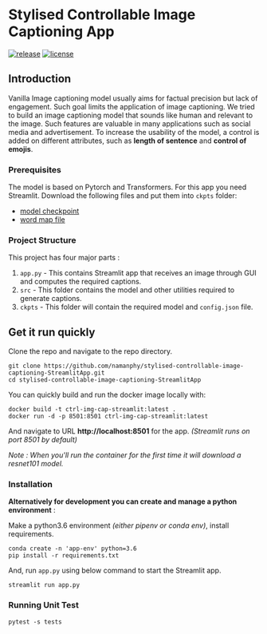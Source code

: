 <div style="align:left">

# Stylised Controllable Image Captioning App

[![release](https://img.shields.io/badge/current%20release-v0.1-blue)]()
[![license](https://img.shields.io/badge/license-MIT-green)](https://github.com/namanphy/stylised-controllable-image-captioning-StreamlitApp/blob/master/LICENSE)

</div>

## Introduction
Vanilla Image captioning model usually aims for factual precision but lack of engagement. Such goal limits the application 
of image captioning. We tried to build an image captioning model that sounds like human and relevant to the image. Such 
features are valuable in many applications such as social media and advertisement. 
To increase the usability of the model, a control is added on different attributes, such as **length of sentence** and 
**control of emojis**.

### Prerequisites
The model is based on Pytorch and Transformers. For this app you need 
Streamlit.
Download the following files and put them into `ckpts` folder:  
- [model checkpoint](https://drive.google.com/file/d/1ciN8Iz1qE1JTmo8TEMMUxBN-LvUovd6B/view?usp=sharing)
- [word map file](https://drive.google.com/file/d/1MLRazOJwn52dfYnPP83u0qsKj3uf6Jn6/view?usp=sharing)

### Project Structure
This project has four major parts :
1. `app.py` - This contains Streamlit app that receives an image through GUI and computes the required captions.
2. `src` - This folder contains the model and other utilities required to generate captions.
3. `ckpts` - This folder will contain the required model and `config.json` file.


## Get it run quickly

Clone the repo and navigate to the repo directory.
```
git clone https://github.com/namanphy/stylised-controllable-image-captioning-StreamlitApp.git
cd stylised-controllable-image-captioning-StreamlitApp
```

You can quickly build and run the docker image locally with:
```
docker build -t ctrl-img-cap-streamlit:latest .
docker run -d -p 8501:8501 ctrl-img-cap-streamlit:latest
```
And navigate to URL **http://localhost:8501** for the app. *(Streamlit runs on port 8501 by default)*

*Note : When you'll run the container for the first time it will download a resnet101 model.*

### Installation
**Alternatively for development you can create and manage a python environment** : 

Make a python3.6 environment *(either pipenv or conda env)*, install requirements.
```
conda create -n 'app-env' python=3.6
pip install -r requirements.txt
```

And, run `app.py` using below command to start the Streamlit app.
```
streamlit run app.py
```

### Running Unit Test
```
pytest -s tests
```
